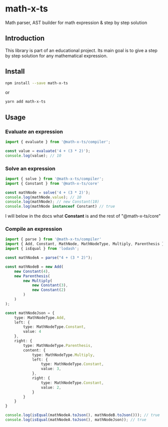 # math-x-ts
Math parser, AST builder for math expression &amp; step by step solution

## Introduction
This library is part of an educational project. Its main goal is to give a step by step solution for any mathematical expression.

## Install

```bash
npm install --save math-x-ts
```
or
```bash
yarn add math-x-ts
```

## Usage

### Evaluate an expression

```ts
import { evaluate } from '@math-x-ts/compiler';

const value = evaluate('4 + (3 * 2)');
console.log(value); // 10
```

### Solve an expression

```ts
import { solve } from '@math-x-ts/compiler';
import { Constant } from '@math-x-ts/core'

const mathNode = solve('4 + (3 * 2)');
console.log(mathNode.value); // 10
console.log(mathNode); // new Constant(10)
console.log(mathNode instanceof Constant) // true
```
I will below in the docs what **Constant** is and the rest of "@math-x-ts/core"

### Compile an expression

```ts
import { parse } from '@math-x-ts/compiler'
import { Add, Constant, MathNode, MathNodeType, Multiply, Parenthesis } from '@math-x-ts/core';
import { isEqual } from 'lodash';

const mathNodeA = parse("4 + (3 * 2)");

const mathNodeB = new Add(
    new Constant(4),
    new Parenthesis(
        new Multiply(
            new Constant(3),
            new Constant(2)
        )
    )
);

const mathNodeJson = {
    type: MathNodeType.Add,
    left: {
        type: MathNodeType.Constant,
        value: 4
    },
    right: {
        type: MathNodeType.Parenthesis,
        content: {
            type: MathNodeType.Multiply,
            left: {
                type: MathNodeType.Constant,
                value: 3,
            },
            right: {
                type: MathNodeType.Constant,
                value: 2,
            }
        }
    }
}

console.log(isEqual(mathNodeA.toJson(), mathNodeB.toJson())); // true
console.log(isEqual(mathNodeA.toJson(), mathNodeJson)); // true
```

